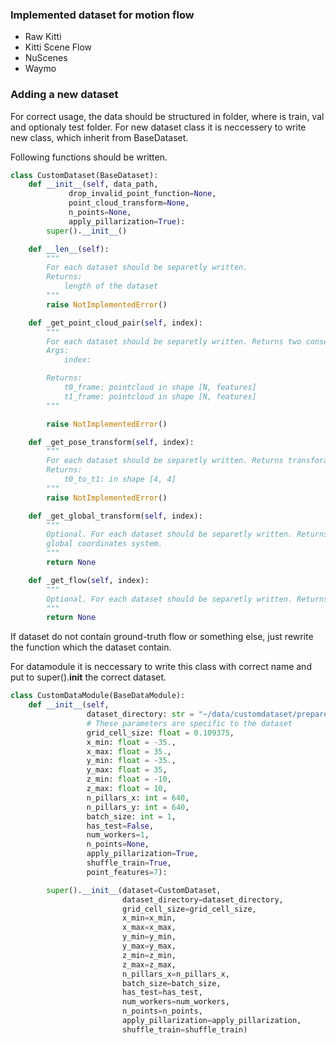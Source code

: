 ### Implemented dataset for motion flow 

- Raw Kitti
- Kitti Scene Flow
- NuScenes
- Waymo

### Adding a new dataset



For correct usage, the data should be structured in folder, where is train, val and optionaly test folder. 
For new dataset class it is neccessery to write new class, which inherit from BaseDataset. 

Following functions should be written. 


```python
class CustomDataset(BaseDataset):
    def __init__(self, data_path,
             drop_invalid_point_function=None,
             point_cloud_transform=None,
             n_points=None,
             apply_pillarization=True):
        super().__init__()

    def __len__(self):
        """
        For each dataset should be separetly written. 
        Returns:
            length of the dataset
        """
        raise NotImplementedError()

    def _get_point_cloud_pair(self, index):
        """
        For each dataset should be separetly written. Returns two consecutive point clouds.
        Args:
            index:

        Returns:
            t0_frame: pointcloud in shape [N, features]
            t1_frame: pointcloud in shape [N, features]
        """

        raise NotImplementedError()

    def _get_pose_transform(self, index):
        """
        For each dataset should be separetly written. Returns transforamtion from t0 to t1
        Returns:
            t0_to_t1: in shape [4, 4]
        """
        raise NotImplementedError()

    def _get_global_transform(self, index):
        """
        Optional. For each dataset should be separetly written. Returns transforamtion from t0 to 
        global coordinates system.
        """
        return None

    def _get_flow(self, index):
        """
        Optional. For each dataset should be separetly written. Returns gt flow from frame t0 in shape [N, channels].
        """
        return None
```
If dataset do not contain ground-truth flow or something else, just rewrite the function which the dataset contain. 


For datamodule it is neccessary to write this class with correct name and put to super().__init__ the correct dataset.

```python
class CustomDataModule(BaseDataModule):
    def __init__(self,
                 dataset_directory: str = "~/data/customdataset/prepared/",
                 # These parameters are specific to the dataset
                 grid_cell_size: float = 0.109375,
                 x_min: float = -35.,
                 x_max: float = 35.,
                 y_min: float = -35.,
                 y_max: float = 35,
                 z_min: float = -10,
                 z_max: float = 10,
                 n_pillars_x: int = 640,
                 n_pillars_y: int = 640,
                 batch_size: int = 1,
                 has_test=False,
                 num_workers=1,
                 n_points=None,
                 apply_pillarization=True,
                 shuffle_train=True,
                 point_features=7):

        super().__init__(dataset=CustomDataset,
                         dataset_directory=dataset_directory,
                         grid_cell_size=grid_cell_size,
                         x_min=x_min,
                         x_max=x_max,
                         y_min=y_min,
                         y_max=y_max,
                         z_min=z_min,
                         z_max=z_max,
                         n_pillars_x=n_pillars_x,
                         batch_size=batch_size,
                         has_test=has_test,
                         num_workers=num_workers,
                         n_points=n_points,
                         apply_pillarization=apply_pillarization,
                         shuffle_train=shuffle_train)
```
